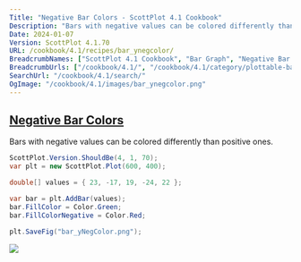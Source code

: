 ```yaml
---
Title: "Negative Bar Colors - ScottPlot 4.1 Cookbook"
Description: "Bars with negative values can be colored differently than positive ones."
Date: 2024-01-07
Version: ScottPlot 4.1.70
URL: /cookbook/4.1/recipes/bar_ynegcolor/
BreadcrumbNames: ["ScottPlot 4.1 Cookbook", "Bar Graph", "Negative Bar Colors"]
BreadcrumbUrls: ["/cookbook/4.1/", "/cookbook/4.1/category/plottable-bar-graph", "/cookbook/4.1/recipes/bar_ynegcolor/"]
SearchUrl: "/cookbook/4.1/search/"
OgImage: "/cookbook/4.1/images/bar_ynegcolor.png"
---
```


<h2><a id='negative-bar-colors' href='/cookbook/4.1/recipes/bar_ynegcolor/'>Negative Bar Colors</a></h2>

Bars with negative values can be colored differently than positive ones.

```cs
ScottPlot.Version.ShouldBe(4, 1, 70);
var plt = new ScottPlot.Plot(600, 400);

double[] values = { 23, -17, 19, -24, 22 };

var bar = plt.AddBar(values);
bar.FillColor = Color.Green;
bar.FillColorNegative = Color.Red;

plt.SaveFig("bar_yNegColor.png");
```

<img src='../../images/bar_ynegcolor.png' class='d-block mx-auto my-5' />


